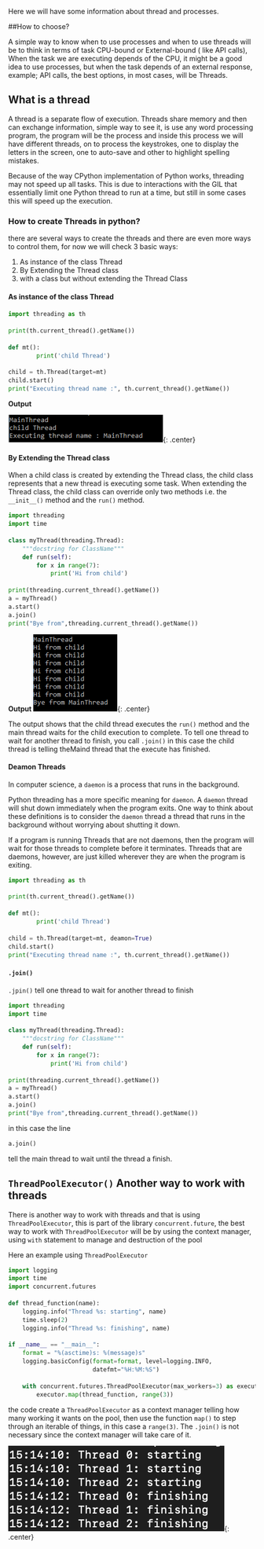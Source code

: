 Here we will have some information about thread and processes.

##How to choose?

A simple way to know when to use processes and when to use threads will be to think in terms of task CPU-bound or External-bound ( like API calls), When the task we are executing depends of the CPU, it might be a good idea to use processes, but when the task depends of an external response, example; API calls, the best options, in most cases, will be Threads.

## What is a thread
A thread is a separate flow of execution. Threads share memory and then can exchange information, simple way to see it, is use any word processing program, the program will be the process and inside this process we will have different threads, on to process the keystrokes, one to display the letters in the screen, one to auto-save and other to highlight spelling mistakes.

Because of the way CPython implementation of Python works, threading may not speed up all tasks. This is due to interactions with the GIL that essentially limit one Python thread to run at a time, but still in some cases this will speed up the execution.

### How to create Threads in python?

there are several ways to create the threads and there are even more ways to control them, for now we will check 3 basic ways:

1. As instance of the class Thread
2. By Extending the Thread class
3. with a class but without extending the Thread Class

#### As instance of the class Thread

```python
import threading as th

print(th.current_thread().getName())

def mt():
		print('child Thread')

child = th.Thread(target=mt)
child.start()
print("Executing thread name :", th.current_thread().getName())
```

**Output**

![thread_001.png](images/thread_001.png){: .center}

#### By Extending the Thread class

When a child class is created by extending the Thread class, the child class represents that a new thread is executing some task. When extending the Thread class, the child class can override only two methods i.e. the `__init__()` method and the `run()` method.

```python
import threading
import time

class myThread(threading.Thread):
	"""docstring for ClassName"""
	def run(self):
		for x in range(7):
			print('Hi from child')

print(threading.current_thread().getName())
a = myThread()
a.start()
a.join()
print("Bye from",threading.current_thread().getName())
```

**Output**
![thread_001.png](images/thread_002.png){: .center}

The output shows that the child thread executes the `run()` method and the main thread waits for the child execution to complete. To tell one thread to wait for another thread to finish, you call `.join()` in this case the child thread is telling theMaind thread that the execute has finished.

#### Deamon Threads

In computer science, a `daemon` is a process that runs in the background.

Python threading has a more specific meaning for `daemon`. A `daemon` thread will shut down immediately when the program exits. One way to think about these definitions is to consider the `daemon` thread a thread that runs in the background without worrying about shutting it down.

If a program is running Threads that are not daemons, then the program will wait for those threads to complete before it terminates. Threads that are daemons, however, are just killed wherever they are when the program is exiting.

```python
import threading as th

print(th.current_thread().getName())

def mt():
		print('child Thread')

child = th.Thread(target=mt, deamon=True)
child.start()
print("Executing thread name :", th.current_thread().getName())
```

#### `.join()`

`.jpin()` tell one thread to wait for another thread to finish

```python
import threading
import time

class myThread(threading.Thread):
	"""docstring for ClassName"""
	def run(self):
		for x in range(7):
			print('Hi from child')

print(threading.current_thread().getName())
a = myThread()
a.start()
a.join()
print("Bye from",threading.current_thread().getName())
```
in this case the line

```python
a.join()
```
tell the main thread to wait until the thread a finish.

## `ThreadPoolExecutor()` Another way to work with threads

There is another way to work with threads and that is using `ThreadPoolExecutor`, this is part of the library `concurrent.future`, the best way to work with `ThreadPoolExecutor` will be by using the context manager, using `with` statement to manage and destruction of the pool

Here an example using `ThreadPoolExecutor`

```Python
import logging
import time
import concurrent.futures

def thread_function(name):
	logging.info("Thread %s: starting", name)
	time.sleep(2)
	logging.info("Thread %s: finishing", name)

if __name__ == "__main__":
    format = "%(asctime)s: %(message)s"
    logging.basicConfig(format=format, level=logging.INFO,
                        datefmt="%H:%M:%S")

    with concurrent.futures.ThreadPoolExecutor(max_workers=3) as executor:
        executor.map(thread_function, range(3))

```

the code create a `ThreadPoolExecutor` as a context manager  telling how many working it wants on the pool, then use the function `map()` to step through an iterable of things, in this case a `range(3)`. The `.join()` is not necessary since the context manager will take care of it.

![thread_003](images/thread_003.png){: .center}
